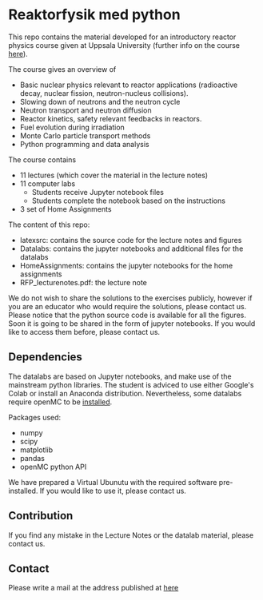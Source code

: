 # Reaktorfysik med python

This repo contains the material developed for an introductory reactor physics course given at Uppsala University (further info on the course [here](https://www.uu.se/utbildning/utbildningar/selma/kurser/?kKod=1FA456&lasar=21%2F22&typ=1)). 

The course gives an overview of

- Basic nuclear physics relevant to reactor applications (radioactive decay, nuclear fission, neutron-nucleus collisions).
- Slowing down of neutrons and the neutron cycle
- Neutron transport and neutron diffusion
- Reactor kinetics, safety relevant feedbacks in reactors.
- Fuel evolution during irradiation
- Monte Carlo particle transport methods
- Python programming and data analysis

The course contains
- 11 lectures (which cover the material in the lecture notes)
- 11 computer labs
    - Students receive Jupyter notebook files
    - Students complete the notebook based on the instructions
- 3 set of Home Assignments

The content of this repo:
- latexsrc: contains the source code for the lecture notes and figures
- Datalabs: contains the jupyter notebooks and additional files for the datalabs
- HomeAssignments: contains the jupyter notebooks for the home assignments
- RFP_lecturenotes.pdf: the lecture note

We do not wish to share the solutions to the exercises publicly, however if you are an educator who would require the solutions, please contact us. Please notice that the python source code is available for all the figures. Soon it is going to be shared in the form of jupyter notebooks. If you would like to access them before, please contact us.

## Dependencies

The datalabs are based on Jupyter notebooks, and make use of the mainstream python libraries. The student is adviced to use either Google's Colab or install an Anaconda distribution. Nevertheless, some datalabs require openMC to be [installed](https://docs.openmc.org/en/stable/quickinstall.html).

Packages used:
- numpy
- scipy
- matplotlib
- pandas
- openMC python API

We have prepared a Virtual Ubunutu with the required software pre-installed. If you would like to use it, please contact us.

## Contribution

If you find any mistake in the Lecture Notes or the datalab material, please contact us.

## Contact

Please write a mail at the address published at [here](https://katalog.uu.se/profile/?id=N16-2113)
